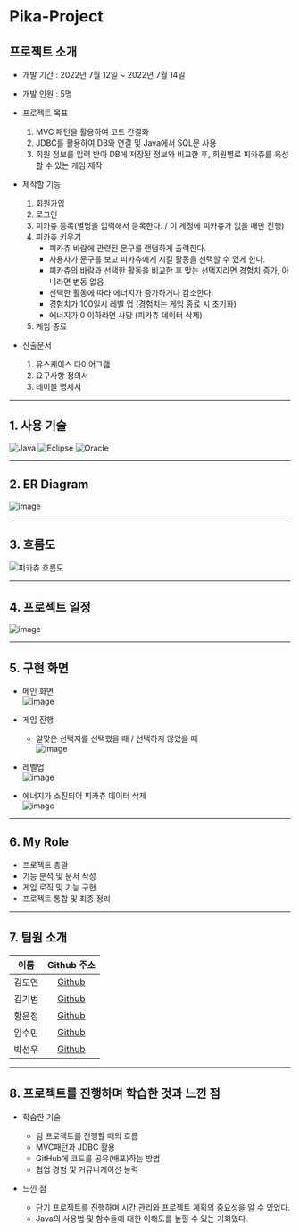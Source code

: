 # Pika-Project

## 프로젝트 소개

- 개발 기간 : 2022년 7월 12일 ~ 2022년 7월 14일
- 개발 인원 : 5명

- 프로젝트 목표
  1) MVC 패턴을 활용하여 코드 간결화
  2) JDBC를 활용하여 DB와 연결 및 Java에서 SQL문 사용
  3) 회원 정보를 입력 받아 DB에 저장된 정보와 비교한 후, 회원별로 피카츄를 육성할 수 있는 게임 제작
- 제작할 기능
  1) 회원가입
  2) 로그인
  3) 피카츄 등록(별명을 입력해서 등록한다. / 이 계정에 피카츄가 없을 때만 진행)
  4) 피카츄 키우기
     - 피카츄 바람에 관련된 문구를 랜덤하게 출력한다.
     - 사용자가 문구를 보고 피카츄에게 시킬 활동을 선택할 수 있게 한다.
     - 피카츄의 바람과 선택한 활동을 비교한 후 맞는 선택지라면 경험치 증가, 아니라면 변동 없음
     - 선택한 활동에 따라 에너지가 증가하거나 감소한다.
     - 경험치가 100일시 레벨 업 (경험치는 게임 종료 시 초기화)
     - 에너지가 0 이하라면 사망 (피카츄 데이터 삭제)
  6) 게임 종료

- 산출문서
  1) 유스케이스 다이어그램
  2) 요구사항 정의서
  3) 테이블 명세서

---

## 1. 사용 기술
![Java](https://img.shields.io/badge/JAVA-007396?style=for-the-badge&logo=java&logoColor=white)
![Eclipse](https://img.shields.io/badge/Eclipse-FE7A16.svg?style=for-the-badge&logo=Eclipse&logoColor=white)
![Oracle](https://img.shields.io/badge/oracle-F80000?style=for-the-badge&logo=oracle&logoColor=white)

---

## 2. ER Diagram
![image](https://user-images.githubusercontent.com/89984853/198168171-b97a8eba-d5d9-425f-9793-fe0d947ded3a.png)

---

## 3. 흐름도
![피카츄 흐름도](https://user-images.githubusercontent.com/89984853/198162917-6048c184-87c4-4f73-a043-7d42bed83044.png)

---

## 4. 프로젝트 일정   
![image](https://user-images.githubusercontent.com/89984853/198159660-eb619671-2ebc-46ac-8793-08e976351eb4.png)

---

## 5. 구현 화면
- 메인 화면   
![image](https://user-images.githubusercontent.com/89984853/198171786-f0b34394-9a53-4f71-b46e-511a54afd276.png)

- 게임 진행
  - 알맞은 선택지를 선택했을 때 / 선택하지 않았을 때      
![image](https://user-images.githubusercontent.com/89984853/198171832-a33e075a-3ed9-4605-b6df-e2626adf969c.png)

- 레벨업    
![image](https://user-images.githubusercontent.com/89984853/198172054-8dc050d7-de01-4ad1-b746-c1fbd7a2952f.png)

- 에너지가 소진되어 피카츄 데이터 삭제    
![image](https://user-images.githubusercontent.com/89984853/198172174-96172ad8-2e8e-40af-bca3-0eed87a22a24.png)

---

## 6. My Role
- 프로젝트 총괄
- 기능 분석 및 문서 작성
- 게임 로직 및 기능 구현
- 프로젝트 통합 및 최종 정리

---
## 7. 팀원 소개

|  이름  |                Github 주소                 |
| :----: | :---------------------------------------: |
| 김도연 |  [Github](https://github.com/kdn00)     |
| 김기범 |  [Github](https://github.com/colaage23)   |
| 황윤정 |  [Github](https://github.com/jjenniyun)  |
| 임수민 |  [Github](https://github.com/wjdrmstnals)  |
| 박선우 |  [Github](https://github.com/Jjomyi) |

---
## 8. 프로젝트를 진행하며 학습한 것과 느낀 점

- 학습한 기술
  - 팀 프로젝트를 진행할 때의 흐름
  - MVC패턴과 JDBC 활용
  - GitHub에 코드를 공유(배포)하는 방법
  - 협업 경험 및 커뮤니케이션 능력

- 느낀 점
  - 단기 프로젝트를 진행하며 시간 관리와 프로젝트 계획의 중요성을 알 수 있었다.
  - Java의 사용법 및 함수들에 대한 이해도를 높힐 수 있는 기회였다.
